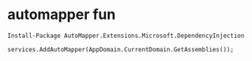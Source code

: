 ﻿# automapper fun

`Install-Package AutoMapper.Extensions.Microsoft.DependencyInjection`

`services.AddAutoMapper(AppDomain.CurrentDomain.GetAssemblies());`
	







